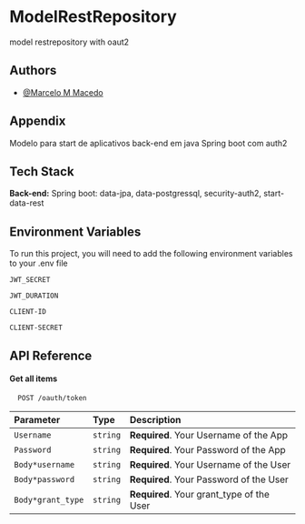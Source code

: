 # ModelRestRepository
model restrepository with oaut2

## Authors

- [@Marcelo M Macedo](https://github.com/MarceloMacedoDev/ModelRestRepository)


## Appendix

Modelo para start de aplicativos back-end em java Spring boot com auth2


## Tech Stack

**Back-end:** Spring boot: data-jpa, data-postgressql, security-auth2, start-data-rest



## Environment Variables

To run this project, you will need to add the following environment variables to your .env file

`JWT_SECRET`

`JWT_DURATION`

`CLIENT-ID`

`CLIENT-SECRET`


## API Reference

#### Get all items

```http
  POST /oauth/token
```

| Parameter | Type     | Description                |
| :-------- | :------- | :------------------------- |
| `Username` | `string` | **Required**. Your Username of the App |
| `Password` | `string` | **Required**. Your Password of the App |
| `Body*username` | `string` | **Required**. Your Username of the User |
| `Body*password` | `string` | **Required**. Your Password of the User |
| `Body*grant_type` | `string` | **Required**. Your grant_type of the User |

 
